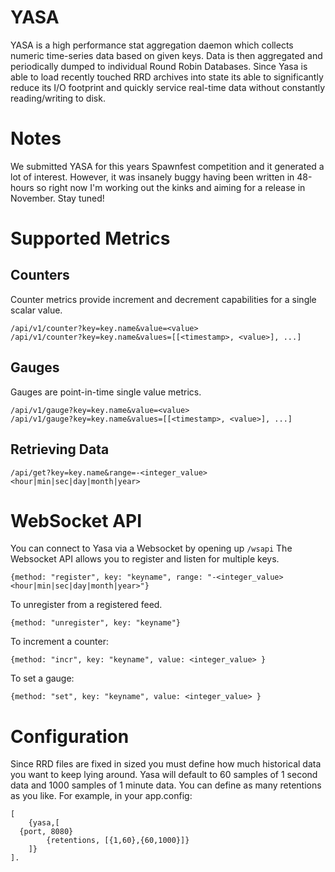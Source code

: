 YASA
====

YASA is a high performance stat aggregation daemon which collects numeric
time-series data based on given keys.  Data is then aggregated and periodically
dumped to individual Round Robin Databases. Since Yasa is able to load recently
touched RRD archives into state its able to significantly reduce its I/O
footprint and quickly service real-time data without constantly reading/writing to disk.

Notes
=====

We submitted YASA for this years Spawnfest competition and it generated
a lot of interest. However, it was insanely buggy having been written in 48-hours
so right now I'm working out the kinks and aiming for a release in November.
Stay tuned!

Supported Metrics
=================

Counters
--------

Counter metrics provide increment and decrement capabilities for a single scalar value.

    /api/v1/counter?key=key.name&value=<value>
    /api/v1/counter?key=key.name&values=[[<timestamp>, <value>], ...]

Gauges
------

Gauges are point-in-time single value metrics.

    /api/v1/gauge?key=key.name&value=<value>
    /api/v1/gauge?key=key.name&values=[[<timestamp>, <value>], ...]

Retrieving Data
---------------

    /api/get?key=key.name&range=-<integer_value><hour|min|sec|day|month|year>

WebSocket API
=============

You can connect to Yasa via a Websocket by opening up `/wsapi`
The Websocket API allows you to register and listen for multiple keys.

	{method: "register", key: "keyname", range: "-<integer_value><hour|min|sec|day|month|year>"}

To unregister from a registered feed.

	{method: "unregister", key: "keyname"}

To increment a counter:

	{method: "incr", key: "keyname", value: <integer_value> }

To set a gauge:

	{method: "set", key: "keyname", value: <integer_value> }

Configuration
=============

Since RRD files are fixed in sized you must define how much historical data you want to keep lying around.
Yasa will default to 60 samples of 1 second data and 1000 samples of 1 minute data. You can define as
many retentions as you like. For example, in your app.config:

	[
		{yasa,[
      {port, 8080}
			{retentions, [{1,60},{60,1000}]}
		]}
    ].

